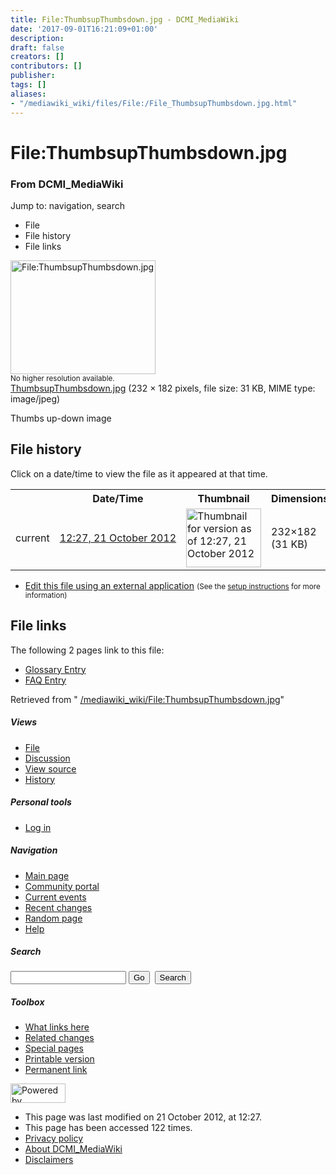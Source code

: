 ```yaml
---
title: File:ThumbsupThumbsdown.jpg - DCMI_MediaWiki
date: '2017-09-01T16:21:09+01:00'
description: 
draft: false
creators: []
contributors: []
publisher: 
tags: []
aliases:
- "/mediawiki_wiki/files/File:/File_ThumbsupThumbsdown.jpg.html"
---
```


<a id="top"></a>
# File:ThumbsupThumbsdown.jpg

### From DCMI\_MediaWiki

Jump to: navigation, search
<!-- start content -->
- File
- File history
- File links

 [<img alt="File:ThumbsupThumbsdown.jpg" src="/images/e/e8/ThumbsupThumbsdown.jpg" width="232" height="182">](/mediawiki_wiki/files/ThumbsupThumbsdown.jpg)  
<small>No higher resolution available.</small>  
 [ThumbsupThumbsdown.jpg](/images/e/e8/ThumbsupThumbsdown.jpg)‎ (232 × 182 pixels, file size: 31 KB, MIME type: image/jpeg)

Thumbs up-down image

<!-- 
NewPP limit report
Preprocessor node count: 1/1000000
Post-expand include size: 0/2097152 bytes
Template argument size: 0/2097152 bytes
Expensive parser function count: 0/100
-->
## File history

Click on a date/time to view the file as it appeared at that time.

<table class="wikitable filehistory">
  <tr>
    <td></td>
    <th>Date/Time</th>
    <th>Thumbnail</th>
    <th>Dimensions</th>
    <th>User</th>
    <th>Comment</th>
  </tr>
  <tr>
    <td>current</td>
    <td class="filehistory-selected" style="white-space: nowrap;"><a href="/mediawiki_wiki/files/ThumbsupThumbsdown.jpg">12:27, 21 October 2012</a></td>
    <td><a href="/images/e/e8/ThumbsupThumbsdown.jpg"><img alt="Thumbnail for version as of 12:27, 21 October 2012" src="/images/e/e8/ThumbsupThumbsdown.jpg" width="120" height="94"></a></td>
    <td>232×182 <span style="white-space: nowrap;">(31 KB)</span>
    </td>
    <td>
      <a href="/index.php?title=User:StuartSutton&amp;action=edit&amp;redlink=1" class="new mw-userlink" title="User:StuartSutton (page does not exist)">StuartSutton</a> <span style="white-space: nowrap;"> <span class="mw-usertoollinks">(<a href="/index.php?title=User_talk:StuartSutton&amp;action=edit&amp;redlink=1" class="new" title="User talk:StuartSutton (page does not exist)">Talk</a> | <a href="/index.php/Special:Contributions/StuartSutton" title="Special:Contributions/StuartSutton">contribs</a>)</span></span>
    </td>
    <td> <span class="comment">(Thumbs up-down image)</span>
    </td>
  </tr>
</table>

  

- [Edit this file using an external application](/index.php?title=File:ThumbsupThumbsdown.jpg&action=edit&externaledit=true&mode=file "File:ThumbsupThumbsdown.jpg") <small>(See the <a href="http://www.mediawiki.org/wiki/Manual:External_editors" class="external text" rel="nofollow">setup instructions</a> for more information)</small>

## File links

The following 2 pages link to this file:

- [Glossary Entry](/index.php/Glossary_Entry "Glossary Entry")
- [FAQ Entry](/index.php/FAQ_Entry "FAQ Entry")

Retrieved from " [/mediawiki_wiki/File:ThumbsupThumbsdown.jpg](/mediawiki_wiki/files/File:/File:ThumbsupThumbsdown.jpg.html)"

<!-- end content -->

##### Views

- [File](/mediawiki_wiki/files/File:/File:ThumbsupThumbsdown.jpg.html "View the file page [c]")
- [Discussion](/index.php?title=File_talk:ThumbsupThumbsdown.jpg&action=edit&redlink=1 "Discussion about the content page [t]")
- [View source](/index.php?title=File:ThumbsupThumbsdown.jpg&action=edit "This page is protected.
You can view its source [e]")
- [History](/index.php?title=File:ThumbsupThumbsdown.jpg&action=history "Past revisions of this page [h]")

##### Personal tools

- [Log in](/index.php?title=Special:UserLogin&returnto=File:ThumbsupThumbsdown.jpg "You are encouraged to log in; however, it is not mandatory [o]")

<script type="text/javascript"> if (window.isMSIE55) fixalpha(); </script>

##### Navigation

- [Main page](/index.php/Main_Page "Visit the main page [z]")
- [Community portal](/index.php/DCMI_MediaWiki:Community_portal "About the project, what you can do, where to find things")
- [Current events](/index.php/DCMI_MediaWiki:Current_events "Find background information on current events")
- [Recent changes](/index.php/Special:RecentChanges "The list of recent changes in the wiki [r]")
- [Random page](/index.php/Special:Random "Load a random page [x]")
- [Help](/index.php/Help:Contents "The place to find out")

##### <label for="searchInput">Search</label>

<form action="/index.php" id="searchform">
				<input type="hidden" name="title" value="Special:Search">
				<input id="searchInput" title="Search DCMI_MediaWiki" accesskey="f" type="search" name="search">
				<input type="submit" name="go" class="searchButton" id="searchGoButton" value="Go" title="Go to a page with this exact name if exists"> 
				<input type="submit" name="fulltext" class="searchButton" id="mw-searchButton" value="Search" title="Search the pages for this text">
			</form>

##### Toolbox

- [What links here](/index.php/Special:WhatLinksHere/File:ThumbsupThumbsdown.jpg "List of all wiki pages that link here [j]")
- [Related changes](/index.php/Special:RecentChangesLinked/File:ThumbsupThumbsdown.jpg "Recent changes in pages linked from this page [k]")
- [Special pages](/index.php/Special:SpecialPages "List of all special pages [q]")
- [Printable version](/index.php?title=File:ThumbsupThumbsdown.jpg&printable=yes "Printable version of this page [p]")
- [Permanent link](/index.php?title=File:ThumbsupThumbsdown.jpg&oldid=4284 "Permanent link to this revision of the page")

<!-- end of the left (by default at least) column -->

 [<img src="/skins/common/images/poweredby_mediawiki_88x31.png" height="31" width="88" alt="Powered by MediaWiki">](http://www.mediawiki.org/)

- This page was last modified on 21 October 2012, at 12:27.
- This page has been accessed 122 times.
- [Privacy policy](/index.php/DCMI_MediaWiki:Privacy_policy "DCMI MediaWiki:Privacy policy")
- [About DCMI\_MediaWiki](/index.php/DCMI_MediaWiki:About "DCMI MediaWiki:About")
- [Disclaimers](/index.php/DCMI_MediaWiki:General_disclaimer "DCMI MediaWiki:General disclaimer")

<script>if (window.runOnloadHook) runOnloadHook();</script><!-- Served in 0.449 secs. -->
